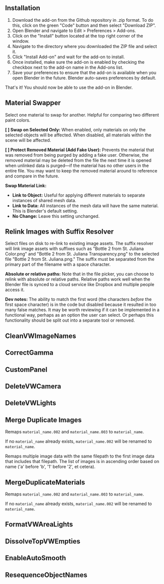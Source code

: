 ## Installation

1. Download the add-on from the Github repository in .zip format. To do this, click on the green "Code" button and then select "Download ZIP".
2. Open Blender and navigate to Edit > Preferences > Add-ons.
3. Click on the "Install" button located at the top right corner of the window.
4. Navigate to the directory where you downloaded the ZIP file and select it.
5. Click "Install Add-on" and wait for the add-on to install.
6. Once installed, make sure the add-on is enabled by checking the checkbox next to the add-on name in the Add-ons list.
7. Save your preferences to ensure that the add-on is available when you open Blender in the future. Blender auto-saves preferences by default.

That's it! You should now be able to use the add-on in Blender.

## Material Swapper

Select one material to swap for another. Helpful for comparing two different paint colors. 

**[ ] Swap on Selected Only:** When enabled, only materials on only the selected objects will be affected. When disabled, all materials within the scene will be affected.

**[ ] Protect Removed Material (Add Fake User):** Prevents the material that was removed from being purged by adding a fake user. Otherwise, the removed material may be deleted from the file the next time it is opened when unlinked data is purged—if the material has no other users in the entire file. You may want to keep the removed material around to reference and compare in the future.

**Swap Material Link:**
- **Link to Object:** Useful for applying different materials to separate instances of shared mesh data.
- **Link to Data:** All instances of the mesh data will have the same material. This is Blender's default setting. 
- **No Change:** Leave this setting unchanged.

## Relink Images with Suffix Resolver

Select files on disk to re-link to existing image assets. The suffix resolver will link image assets with suffixes such as "Bottle 2 from St. Juliana Color.png" and "Bottle 2 from St. Juliana Transparency.png" to the selected file "Bottle 2 from St. Juliana.png." The suffix must be separated from the primary part of the filename with a space character. 

**Absolute or relative paths:** Note that in the file picker, you can choose to relink with absolute or relative paths. Relative paths work well when the Blender file is synced to a cloud service like Dropbox and multiple people access it. 

**Dev notes:** The ability to match the first word (the characters *before* the first space character) is in the code but disabled because it resulted in too many false matches. It may be worth reviewing if it can be implemented in a functional way, perhaps as an option the user can select. Or perhaps this functionality should be split out into a separate tool or removed.

## CleanVWImageNames

## CorrectGamma

## CustomPanel

## DeleteVWCamera

## DeleteVWLights

## Merge Duplicate Images

Remaps `material_name.002` and `material_name.003` to `material_name`. 

If no `material_name` already exists, `material_name.002` will be renamed to `material_name`.

Remaps multiple image data with the same filepath to the first image data that includes that filepath. The list of images is in ascending order based on name ('a' before 'b', '1' before '2', et cetera). 

## MergeDuplicateMaterials

Remaps `material_name.002` and `material_name.003` to `material_name`. 

If no `material_name` already exists, `material_name.002` will be renamed to `material_name`.

## FormatVWAreaLights

## DissolveTopVWEmpties

## EnableAutoSmooth

## ResequenceObjectNames
